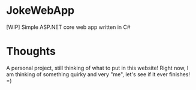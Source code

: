 # JokeWebApp
[WIP] Simple ASP.NET core web app written in C#

# Thoughts
A personal project, still thinking of what to put in this website!
Right now, I am thinking of something quirky and very "me", let's see if it ever finishes! =)
